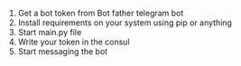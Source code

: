 1. Get a bot token from Bot father telegram bot
2. Install requirements on your system using pip or anything
3. Start main.py file
4. Write your token in the consul
5. Start messaging the bot